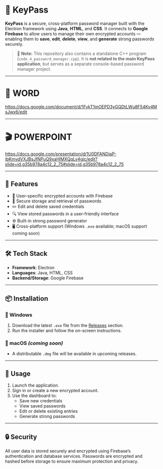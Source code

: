 # 🔐 KeyPass

**KeyPass** is a secure, cross-platform password manager built with the Electron framework using **Java**, **HTML**, and **CSS**. It connects to **Google Firebase** to allow users to manage their own encrypted accounts — enabling them to **save**, **edit**, **delete**, **view**, and **generate** strong passwords securely.

> 📝 **Note:** This repository also contains a standalone C++ program (`code_4_password_manager.cpp`). It is **not related to the main KeyPass application**, but serves as a separate console-based password manager project.

---
# 📒 WORD
   https://docs.google.com/document/d/1FykT1mOEPD3yGQDtLWu8F54Kv4MsJwx6/edit
   
---

# 🎬 POWERPOINT
   https://docs.google.com/presentation/d/1U0DFANDiaP-ibKmvdVXJBsJfNPuQ9xaHlMXQqLv4gjc/edit?slide=id.g35b978a4c12_2_75#slide=id.g35b978a4c12_2_75
   
---
## 🚀 Features

- 🔐 User-specific encrypted accounts with Firebase
- 🔑 Secure storage and retrieval of passwords
- ✏️ Edit and delete saved credentials
- 🔍 View stored passwords in a user-friendly interface
- ⚙️ Built-in strong password generator
- 🖥️ Cross-platform support (Windows `.exe` available; macOS support coming soon)

---

## 🛠️ Tech Stack

- **Framework**: Electron
- **Languages**: Java, HTML, CSS
- **Backend/Storage**: Google Firebase

---

## 📦 Installation

### 🔧 Windows
1. Download the latest `.exe` file from the [Releases](https://github.com/georgetoum/KeyPass/releases) section.
2. Run the installer and follow the on-screen instructions.

### 🍎 macOS *(coming soon)*
- A distributable `.dmg` file will be available in upcoming releases.

---

## 🧪 Usage

1. Launch the application.
2. Sign in or create a new encrypted account.
3. Use the dashboard to:
   - Save new credentials
   - View saved passwords
   - Edit or delete existing entries
   - Generate strong passwords

---

## 🔒 Security

All user data is stored securely and encrypted using Firebase’s authentication and database services. Passwords are encrypted and hashed before storage to ensure maximum protection and privacy.


